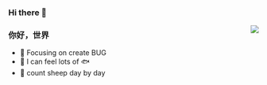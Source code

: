 ### Hi there 👋

<!--
**liyinghui-000626/liyinghui-000626** is a ✨ _special_ ✨ repository because its `README.md` (this file) appears on your GitHub profile.

Here are some ideas to get you started:

- 🔭 I’m currently working on ...
- 🌱 I’m currently learning ...
- 👯 I’m looking to collaborate on ...
- 🤔 I’m looking for help with ...
- 💬 Ask me about ...
- 📫 How to reach me: ...
- 😄 Pronouns: ...
- ⚡ Fun fact: ...
-->
<img align="right" src="https://github-readme-stats.vercel.app/api?username=liyinghui-000626&show_icons=true&icon_color=CE1D2D&text_color=718096&bg_color=ffffff&hide_title=true" />

### 你好，世界 

- :orange_book: Focusing on create BUG
- :hammer: I can feel lots of 🐟
- :ram: count sheep day by day
